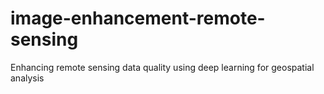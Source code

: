 # image-enhancement-remote-sensing
Enhancing remote sensing data quality using deep learning for geospatial analysis
